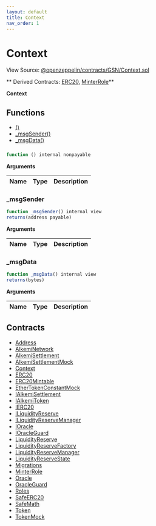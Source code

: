 ```yaml
---
layout: default
title: Context
nav_order: 1
---
```


# Context

View Source: [@openzeppelin/contracts/GSN/Context.sol](../@openzeppelin/contracts/GSN/Context.sol)

** Derived Contracts: [ERC20](ERC20.md), [MinterRole](MinterRole.md)**

**Context**

## Functions

- [()](#)
- [_msgSender()](#_msgsender)
- [_msgData()](#_msgdata)

### 

```js
function () internal nonpayable
```

**Arguments**

| Name        | Type           | Description  |
| ------------- |------------- | -----|

### _msgSender

```js
function _msgSender() internal view
returns(address payable)
```

**Arguments**

| Name        | Type           | Description  |
| ------------- |------------- | -----|

### _msgData

```js
function _msgData() internal view
returns(bytes)
```

**Arguments**

| Name        | Type           | Description  |
| ------------- |------------- | -----|

## Contracts

* [Address](Address.md)
* [AlkemiNetwork](AlkemiNetwork.md)
* [AlkemiSettlement](AlkemiSettlement.md)
* [AlkemiSettlementMock](AlkemiSettlementMock.md)
* [Context](Context.md)
* [ERC20](ERC20.md)
* [ERC20Mintable](ERC20Mintable.md)
* [EtherTokenConstantMock](EtherTokenConstantMock.md)
* [IAlkemiSettlement](IAlkemiSettlement.md)
* [IAlkemiToken](IAlkemiToken.md)
* [IERC20](IERC20.md)
* [ILiquidityReserve](ILiquidityReserve.md)
* [ILiquidityReserveManager](ILiquidityReserveManager.md)
* [IOracle](IOracle.md)
* [IOracleGuard](IOracleGuard.md)
* [LiquidityReserve](LiquidityReserve.md)
* [LiquidityReserveFactory](LiquidityReserveFactory.md)
* [LiquidityReserveManager](LiquidityReserveManager.md)
* [LiquidityReserveState](LiquidityReserveState.md)
* [Migrations](Migrations.md)
* [MinterRole](MinterRole.md)
* [Oracle](Oracle.md)
* [OracleGuard](OracleGuard.md)
* [Roles](Roles.md)
* [SafeERC20](SafeERC20.md)
* [SafeMath](SafeMath.md)
* [Token](Token.md)
* [TokenMock](TokenMock.md)
